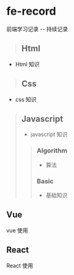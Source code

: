 # fe-record
前端学习记录 -- 持续记录

> ## Html
* Html 知识

> ## Css
* css 知识

> ## Javascript
> * javascript 知识
>> ### Algorithm
>> * 算法
>> ### Basic
>> * 基础知识

## Vue
vue 使用

## React 
React 使用




